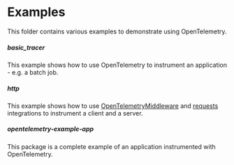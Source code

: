 # Examples
This folder contains various examples to demonstrate using OpenTelemetry.

##### basic_tracer
This example shows how to use OpenTelemetry to instrument an application - e.g. a batch job.

##### http
This example shows how to use [OpenTelemetryMiddleware](https://github.com/open-telemetry/opentelemetry-python/tree/master/ext/opentelemetry-ext-wsgi) and [requests](https://github.com/open-telemetry/opentelemetry-python/tree/master/ext/opentelemetry-ext-http-requests) integrations to instrument a client and a server.

##### opentelemetry-example-app
This package is a complete example of an application instrumented with OpenTelemetry.